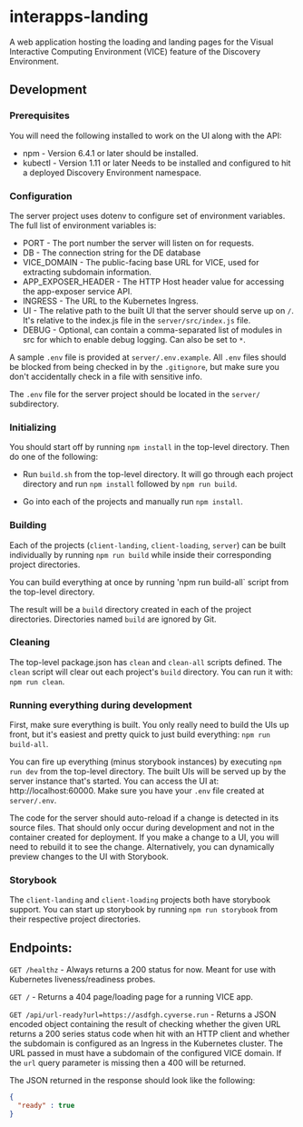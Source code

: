 interapps-landing
=================

A web application hosting the loading and landing pages for the Visual Interactive Computing Environment (VICE) feature of the Discovery Environment.

## Development

### Prerequisites

You will need the following installed to work on the UI along with the API:

* npm - Version 6.4.1 or later should be installed.
* kubectl - Version 1.11 or later Needs to be installed and configured to hit a deployed Discovery Environment namespace.

### Configuration

The server project uses dotenv to configure set of environment variables. The full list of environment variables is:

* PORT - The port number the server will listen on for requests.
* DB - The connection string for the DE database
* VICE_DOMAIN - The public-facing base URL for VICE, used for extracting subdomain information.
* APP_EXPOSER_HEADER - The HTTP Host header value for accessing the app-exposer service API.
* INGRESS - The URL to the Kubernetes Ingress.
* UI - The relative path to the built UI that the server should serve up on `/`. It's relative to the index.js file in the `server/src/index.js` file.
* DEBUG - Optional, can contain a comma-separated list of modules in src for which to enable debug logging. Can also be set to `*`.

A sample `.env` file is provided at `server/.env.example`. All `.env` files should be blocked from being checked in by the `.gitignore`, but make sure you don't accidentally check in a file with sensitive info.

The `.env` file for the server project should be located in the `server/` subdirectory.

### Initializing

You should start off by running `npm install` in the top-level directory. Then do one of the following:

* Run `build.sh` from the top-level directory. It will go through each project directory and run `npm install` followed by `npm run build`.

* Go into each of the projects and manually run `npm install`.

### Building

Each of the projects (`client-landing`, `client-loading`, `server`) can be built individually by running `npm run build` while inside their corresponding project directories.

You can build everything at once by running 'npm run build-all` script from the top-level directory.

The result will be a `build` directory created in each of the project directories. Directories named `build` are ignored by Git.

### Cleaning

The top-level package.json has `clean` and `clean-all` scripts defined. The `clean` script will clear out each project's `build` directory. You can run it with: `npm run clean`.

### Running everything during development

First, make sure everything is built. You only really need to build the UIs up front, but it's easiest and pretty quick to just build everything: `npm run build-all`.

You can fire up everything (minus storybook instances) by executing `npm run dev` from the top-level directory. The built UIs will be served up by the server instance that's started. You can access the UI at: http://localhost:60000. Make sure you have your `.env` file created at `server/.env`.

The code for the server should auto-reload if a change is detected in its source files. That should only occur during development and not in the container created for deployment. If you make a change to a UI, you will need to rebuild it to see the change. Alternatively, you can dynamically preview changes to the UI with Storybook.

### Storybook

The `client-landing` and `client-loading` projects both have storybook support. You can start up storybook by running `npm run storybook` from their respective project directories.

## Endpoints:

`GET /healthz` - Always returns a 200 status for now. Meant for use with Kubernetes liveness/readiness probes.

`GET /` - Returns a 404 page/loading page for a running VICE app.

`GET /api/url-ready?url=https://asdfgh.cyverse.run` - Returns a JSON encoded object containing the result of checking whether the given URL returns a 200 series status code when hit with an HTTP client and whether the subdomain is configured as an Ingress in the Kubernetes cluster. The URL passed in must have a subdomain of the configured VICE domain. If the `url` query parameter is missing then a 400 will be returned.

The JSON returned in the response should look like the following:

```json
{
  "ready" : true
}
```
